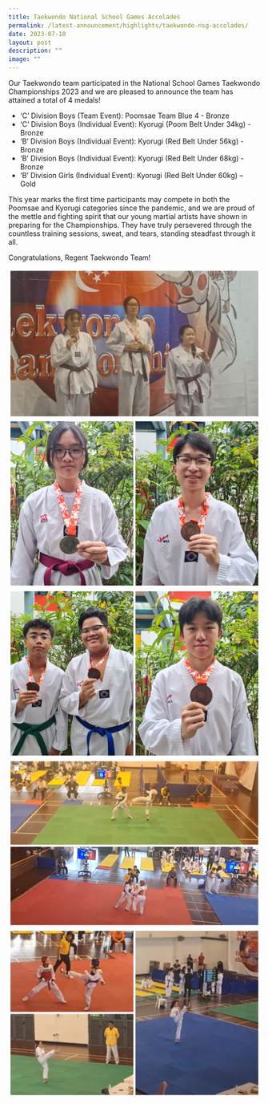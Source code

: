 ```yaml
---
title: Taekwondo National School Games Accolades
permalink: /latest-announcement/highlights/taekwondo-nsg-accolades/
date: 2023-07-10
layout: post
description: ""
image: ""
---
```

Our Taekwondo team participated in the National School Games Taekwondo Championships 2023 and we are pleased to announce the team has attained a total of 4 medals!

* ‘C’ Division Boys (Team Event): Poomsae Team Blue 4 - Bronze
* ‘C’ Division Boys (Individual Event): Kyorugi (Poom Belt Under 34kg) - Bronze
* ‘B’ Division Boys (Individual Event): Kyorugi (Red Belt Under 56kg) - Bronze
*	‘B’ Division Boys (Individual Event): Kyorugi (Red Belt Under 68kg) - Bronze
*	‘B’ Division Girls (Individual Event): Kyorugi (Red Belt Under 60kg) – Gold
 
This year marks the first time participants may compete in both the Poomsae and Kyorugi categories since the pandemic, and we are proud of the mettle and fighting spirit that our young martial artists have shown in preparing for the Championships. They have truly persevered through the countless training sessions, sweat, and tears, standing steadfast through it all. 
 
Congratulations, Regent Taekwondo Team!

![](/images/Highlights%20Post/TaekwondoNSGAccolades-1.jpg)
![](/images/Highlights%20Post/TaekwondoNSGAccolades-2.jpg)
![](/images/Highlights%20Post/TaekwondoNSGAccolades-3.jpg)
![](/images/Highlights%20Post/TaekwondoNSGAccolades-4.jpg)
![](/images/Highlights%20Post/TaekwondoNSGAccolades-5.jpg)